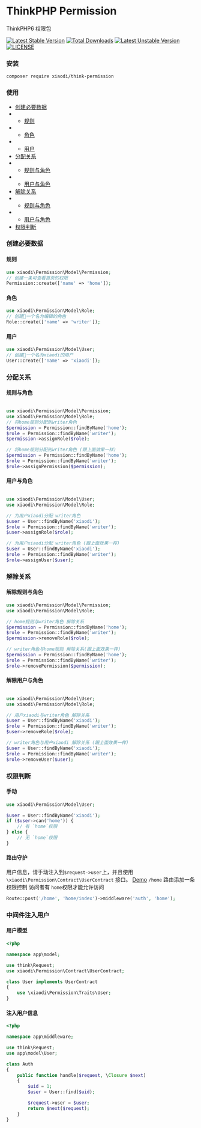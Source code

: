 # ThinkPHP Permission
ThinkPHP6 权限包

[![Latest Stable Version](https://poser.pugx.org/xiaodi/think-permission/v/stable)](https://packagist.org/packages/xiaodi/think-permission)
[![Total Downloads](https://poser.pugx.org/xiaodi/think-permission/downloads)](https://packagist.org/packages/xiaodi/think-permission)
[![Latest Unstable Version](https://poser.pugx.org/xiaodi/think-permission/v/unstable)](//packagist.org/packages/xiaodi/think-permission)
[![LICENSE](https://img.shields.io/badge/license-Anti%20996-blue.svg)](https://github.com/996icu/996.ICU/blob/master/LICENSE)

### 安装
```
composer require xiaodi/think-permission
```

### 使用
* [创建必要数据](#创建必要数据)
* * [规则](#规则)
* * [角色](#角色)
* * [用户](#用户)
* [分配关系](#分配关系)
* * [规则与角色](#规则与角色)
* * [用户与角色](#用户与角色)
* [解除关系](#解除关系)
* * [规则与角色](#解除规则与角色)
* * [用户与角色](#解除用户与角色)
* [权限判断](#权限判断)

### 创建必要数据
#### 规则
```php
use xiaodi\Permission\Model\Permission;
// 创建一条可查看首页的权限 
Permission::create(['name' => 'home']);
```

#### 角色
```php
use xiaodi\Permission\Model\Role;
// 创建一个名为编辑的角色
Role::create(['name' => 'writer']);
```

#### 用户
```php
use xiaodi\Permission\Model\User;
// 创建一个名为xiaodi的用户
User::create(['name' => 'xiaodi']);
```

### 分配关系
#### 规则与角色
```php

use xiaodi\Permission\Model\Permission;
use xiaodi\Permission\Model\Role;
// 将home规则分配到writer角色 
$permission = Permission::findByName('home');
$role = Permission::findByName('writer');
$permission->assignRole($role);

// 将home规则分配到writer角色 (跟上面效果一样)
$permission = Permission::findByName('home');
$role = Permission::findByName('writer');
$role->assignPermission($permission);
```

#### 用户与角色
```php

use xiaodi\Permission\Model\User;
use xiaodi\Permission\Model\Role;

// 为用户xiaodi分配 writer角色 
$user = User::findByName('xiaodi');
$role = Permission::findByName('writer');
$user->assignRole($role);

// 为用户xiaodi分配 writer角色 (跟上面效果一样)
$user = User::findByName('xiaodi');
$role = Permission::findByName('writer');
$role->assignUser($user);

```

### 解除关系
#### 解除规则与角色
```php
use xiaodi\Permission\Model\Permission;
use xiaodi\Permission\Model\Role;

// home规则与writer角色 解除关系
$permission = Permission::findByName('home');
$role = Permission::findByName('writer');
$permission->removeRole($role);

// writer角色与home规则 解除关系(跟上面效果一样)
$permission = Permission::findByName('home');
$role = Permission::findByName('writer');
$role->removePermission($permission);
```

#### 解除用户与角色
```php

use xiaodi\Permission\Model\User;
use xiaodi\Permission\Model\Role;

// 用户xiaodi与writer角色 解除关系
$user = User::findByName('xiaodi');
$role = Permission::findByName('writer');
$user->removeRole($role);

// writer角色与用户xiaodi 解除关系 (跟上面效果一样)
$user = User::findByName('xiaodi');
$role = Permission::findByName('writer');
$role->removeUser($user);

```

### 权限判断
#### 手动
```php
use xiaodi\Permission\Model\User;

$user = User::findByName('xiaodi');
if ($user->can('home')) {
    // 有 `home`权限
} else {
    // 无 `home`权限
}
```

#### 路由守护
用户信息，请手动注入到`$request->user`上，并且使用 `\xiaodi\Permission\Contract\UserContract` 接口。 [Demo](#中间件注入用户)
`/home` 路由添加一条权限控制 访问者有 `home`权限才能允许访问
```php
Route::post('/home', 'home/index')->middleware('auth', 'home');
```

### 中间件注入用户
#### 用户模型
```php
<?php

namespace app\model;

use think\Request;
use xiaodi\Permission\Contract\UserContract;

class User implements UserContract
{
    use \xiaodi\Permission\Traits\User;
}
```

#### 注入用户信息
```php
<?php

namespace app\middleware;

use think\Request;
use app\model\User;

class Auth
{
    public function handle($request, \Closure $next)
    {
        $uid = 1;
        $user = User::find($uid);

        $request->user = $user;
        return $next($request);
    }
}

```
